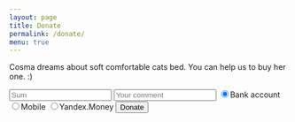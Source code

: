 ```yaml
---
layout: page
title: Donate
permalink: /donate/
menu: true
---
```


Cosma dreams about soft comfortable cats bed. You can help us to buy her one. :)


<form method="POST" action="https://money.yandex.ru/quickpay/confirm.xml"> 
        <input type="hidden" name="receiver" value="410011261306506"> 
        <input type="hidden" name="formcomment" value="Project: Cosma Cat"> 
        <input type="hidden" name="short-dest" value="Project: Cosma Cat"> 
        <input type="hidden" name="quickpay-form" value="donate"> 
        <input type="hidden" name="targets" value="New staff for Cosma"> 
        <input type="text" name="sum" value="" data-type="number" maxlength="6" placeholder="Sum"> 
        <input type="hidden" name="successURL" value="http://cosmacat.ru/thankyou/">
        <input type="text" name="comment" value="" placeholder="Your comment"> 
        <label><input type="radio" checked name="paymentType" value="AC">Bank account</label> 
        <label><input type="radio" name="paymentType" value="MC">Mobile</label>
        <label><input type="radio" name="paymentType" value="PC">Yandex.Money</label>  
        <input type="submit" value="Donate"> 
</form>